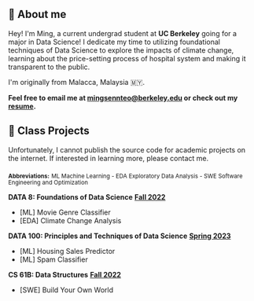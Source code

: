---
---

## 👋 About me

Hey! I'm Ming, a current undergrad student at **UC Berkeley** going for a major in Data Science! I dedicate my time to utilizing foundational techniques of Data Science to explore the impacts of climate change, learning about the price-setting process of hospital system and making it transparent to the public.

I'm originally from Malacca, Malaysia 🇲🇾.

**Feel free to email me at <a href="mailto:mingsennteo@berkeley.edu">mingsennteo@berkeley.edu</a> or check out my [resume](https://docs.google.com/document/d/1laZB935c4CFHYRffg4BDmahkLzfhLBQLzCIWJ81t824/edit?usp=sharing).**


## 🐼 Class Projects

Unfortunately, I cannot publish the source code for academic projects on the internet. If interested in learning more, please contact me.

<sub><b>Abbreviations:</b></sub> <sub>ML Machine Learning - EDA Exploratory Data Analysis - SWE Software Engineering and Optimization</sub>

**DATA 8: Foundations of Data Science** [**Fall 2022**](http://data8.org/fa22)<br>
- [ML] Movie Genre Classifier<br>
- [EDA] Climate Change Analysis<br>

**DATA 100: Principles and Techniques of Data Science** [**Spring 2023**](https://ds100.org/sp23/)<br>
- [ML] Housing Sales Predictor<br>
- [ML] Spam Classifier 

**CS 61B: Data Structures** [**Fall 2022**](https://fa22.datastructur.es/)<br>
- [SWE] Build Your Own World<br>
